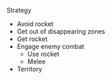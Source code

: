 Strategy
- Avoid rocket
- Get out of disappearing zones
- Get rocket
- Engage enemy combat
    - Use rocket
    - Melee
- Territory
